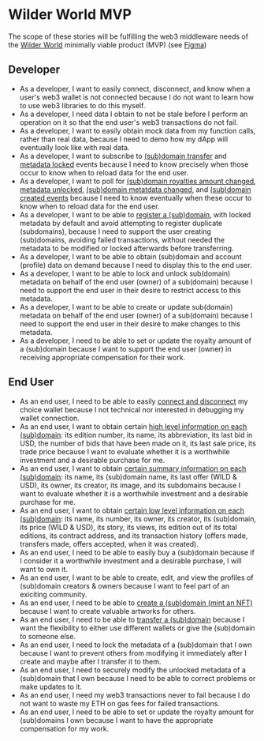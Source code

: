 # Wilder World MVP

The scope of these stories will be fulfilling the web3 middleware needs of the [Wilder World](https://www.wilderworld.com/) minimally viable product (MVP) (see [Figma](https://www.figma.com/file/5bOkQKkrQ2jCZR6N3oUCMj/ZNS-Front-End?node-id=3151%3A12))

## Developer

- As a developer, I want to easily connect, disconnect, and know when a user's web3 wallet is not connected because I do not want to learn how to use web3 libraries to do this myself.
- As a developer, I need data I obtain to not be stale before I perform an operation on it so that the end user's web3 transactions do not fail.
- As a developer, I want to easily obtain mock data from my function calls, rather than real data, because I need to demo how my dApp will eventually look like with real data.
- As a developer, I want to subscribe to [(sub)domain transfer](https://github.com/zer0-os/zNS-subgraph/blob/f8969a60f2ad10f811fb36ff56a14f8b5b3af5ec/src/mapping.ts#L4) and [metadata locked](https://github.com/zer0-os/zNS-subgraph/blob/f8969a60f2ad10f811fb36ff56a14f8b5b3af5ec/src/mapping.ts#L5) events because I need to know precisely when those occur to know when to reload data for the end user.
- As a developer, I want to poll for [(sub)domain royalties amount changed](https://github.com/zer0-os/zNS-subgraph/blob/f8969a60f2ad10f811fb36ff56a14f8b5b3af5ec/src/mapping.ts#L8), [metadata unlocked](https://github.com/zer0-os/zNS-subgraph/blob/f8969a60f2ad10f811fb36ff56a14f8b5b3af5ec/src/mapping.ts#L6), [(sub)domain metatdata changed](https://github.com/zer0-os/zNS-subgraph/blob/f8969a60f2ad10f811fb36ff56a14f8b5b3af5ec/src/mapping.ts#L7), and [(sub)domain created events](https://github.com/zer0-os/zNS-subgraph/blob/f8969a60f2ad10f811fb36ff56a14f8b5b3af5ec/src/mapping.ts#L3) because I need to know eventually when these occur to know when to reload data for the end user.
- As a developer, I want to be able to [register a (sub)domain](https://github.com/zer0-os/zNS/blob/340c03160e71539128111b7210fb7d6048793463/docs/integration/v1.1/BasicController.json#L126), with locked metadata by default and avoid attempting to register duplicate (subdomains), because I need to support the user creating (sub)domains, avoiding failed transactions, without needed the metadata to be modified or locked afterwards before transferring.
- As a developer, I want to be able to obtain (sub)domain and account (profile) data on demand because I need to display this to the end user.
- As a developer, I want to be able to lock and unlock sub(domain) metadata on behalf of the end user (owner) of a sub(domain) because I need to support the end user in their desire to restrict access to this metadata.
- As a developer, I want to be able to create or update sub(domain) metadata on behalf of the end user (owner) of a sub(domain) because I need to support the end user in their desire to make changes to this metadata.
- As a developer, I need to be able to set or update the royalty amount of a (sub)domain because I want to support the end user (owner) in receiving appropriate compensation for their work. 

## End User

- As an end user, I need to be able to easily [connect and disconnect](https://www.figma.com/file/5bOkQKkrQ2jCZR6N3oUCMj/ZNS-Front-End?node-id=3151%3A908) my choice wallet because I not technical nor interested in debugging my wallet connection.
- As an end user, I want to obtain certain [high level information on each (sub)domain](https://www.figma.com/file/5bOkQKkrQ2jCZR6N3oUCMj/ZNS-Front-End?node-id=3151%3A861): its edition number, its name, its abbreviation, its last bid in USD, the number of bids that have been made on it, its last sale price, its trade price because I want to evaluate whether it is a worthwhile investment and a desirable purchase for me.
- As an end user, I want to obtain [certain summary information on each (sub)domain](https://www.figma.com/file/5bOkQKkrQ2jCZR6N3oUCMj/ZNS-Front-End?node-id=3184%3A18537): its name, its (sub)domain name, its last offer (WILD & USD), its owner, its creator, its image, and its subdomains because I want to evaluate whether it is a worthwhile investment and a desirable purchase for me.
- As an end user, I want to obtain [certain low level information on each (sub)domain](https://www.figma.com/file/5bOkQKkrQ2jCZR6N3oUCMj/ZNS-Front-End?node-id=3151%3A1149): its name, its number, its owner, its creator, its (sub)domain, its price (WILD & USD), its story, its views, its edition out of its total editions, its contract address, and its transaction history (offers made, transfers made, offers accepted, when it was created).
- As an end user, I need to be able to easily buy a (sub)domain because if I consider it a worthwhile investment and a desirable purchase, I will want to own it.
- As an end user, I want to be able to create, edit, and view the profiles of (sub)domain creators & owners because I want to feel part of an exiciting community.
- As an end user, I need to be able to [create a (sub)domain (mint an NFT)](https://www.figma.com/file/5bOkQKkrQ2jCZR6N3oUCMj/ZNS-Front-End?node-id=3151%3A1731) because I want to create valuable artworks for others.
- As an end user, I need to be able to [transfer a (sub)domain](https://www.figma.com/file/5bOkQKkrQ2jCZR6N3oUCMj/ZNS-Front-End?node-id=3151%3A1539) because I want the flexibility to either use different wallets or give the (sub)domain to someone else.
- As an end user, I need to lock the metadata of a (sub)domain that I own because I want to prevent others from modifying it immediately after I create and maybe after I transfer it to them.
- As an end user, I need to securely modify the unlocked metadata of a (sub)domain that I own because I need to be able to correct problems or make updates to it.
- As an end user, I need my web3 transactions never to fail because I do not want to waste my ETH on gas fees for failed transactions.
- As an end user, I need to be able to set or update the royalty amount for (sub)domains I own because I want to have the appropriate compensation for my work. 

